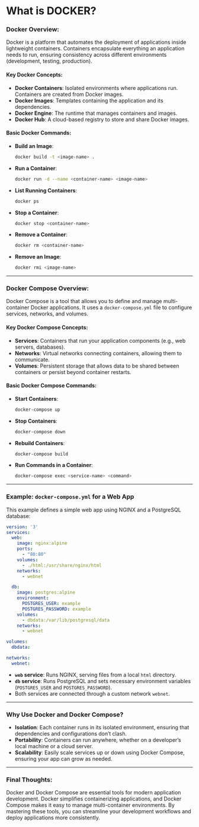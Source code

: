 # What is DOCKER?
### **Docker Overview:**
Docker is a platform that automates the deployment of applications inside lightweight containers. Containers encapsulate everything an application needs to run, ensuring consistency across different environments (development, testing, production).

#### **Key Docker Concepts:**
- **Docker Containers**: Isolated environments where applications run. Containers are created from Docker images.
- **Docker Images**: Templates containing the application and its dependencies.
- **Docker Engine**: The runtime that manages containers and images.
- **Docker Hub**: A cloud-based registry to store and share Docker images.

#### **Basic Docker Commands:**
- **Build an Image**:
  ```bash
  docker build -t <image-name> .
  ```
- **Run a Container**:
  ```bash
  docker run -d --name <container-name> <image-name>
  ```
- **List Running Containers**:
  ```bash
  docker ps
  ```
- **Stop a Container**:
  ```bash
  docker stop <container-name>
  ```
- **Remove a Container**:
  ```bash
  docker rm <container-name>
  ```
- **Remove an Image**:
  ```bash
  docker rmi <image-name>
  ```

---

### **Docker Compose Overview:**
Docker Compose is a tool that allows you to define and manage multi-container Docker applications. It uses a `docker-compose.yml` file to configure services, networks, and volumes.

#### **Key Docker Compose Concepts:**
- **Services**: Containers that run your application components (e.g., web servers, databases).
- **Networks**: Virtual networks connecting containers, allowing them to communicate.
- **Volumes**: Persistent storage that allows data to be shared between containers or persist beyond container restarts.

#### **Basic Docker Compose Commands:**
- **Start Containers**:
  ```bash
  docker-compose up
  ```
- **Stop Containers**:
  ```bash
  docker-compose down
  ```
- **Rebuild Containers**:
  ```bash
  docker-compose build
  ```
- **Run Commands in a Container**:
  ```bash
  docker-compose exec <service-name> <command>
  ```

---

### **Example: `docker-compose.yml` for a Web App**
This example defines a simple web app using NGINX and a PostgreSQL database:

```yaml
version: '3'
services:
  web:
    image: nginx:alpine
    ports:
      - "80:80"
    volumes:
      - ./html:/usr/share/nginx/html
    networks:
      - webnet

  db:
    image: postgres:alpine
    environment:
      POSTGRES_USER: example
      POSTGRES_PASSWORD: example
    volumes:
      - dbdata:/var/lib/postgresql/data
    networks:
      - webnet

volumes:
  dbdata:

networks:
  webnet:
```

- **`web` service**: Runs NGINX, serving files from a local `html` directory.
- **`db` service**: Runs PostgreSQL and sets necessary environment variables (`POSTGRES_USER` and `POSTGRES_PASSWORD`).
- Both services are connected through a custom network `webnet`.

---

### **Why Use Docker and Docker Compose?**
- **Isolation**: Each container runs in its isolated environment, ensuring that dependencies and configurations don’t clash.
- **Portability**: Containers can run anywhere, whether on a developer’s local machine or a cloud server.
- **Scalability**: Easily scale services up or down using Docker Compose, ensuring your app can grow as needed.

---

### **Final Thoughts:**
Docker and Docker Compose are essential tools for modern application development. Docker simplifies containerizing applications, and Docker Compose makes it easy to manage multi-container environments. By mastering these tools, you can streamline your development workflows and deploy applications more consistently.
